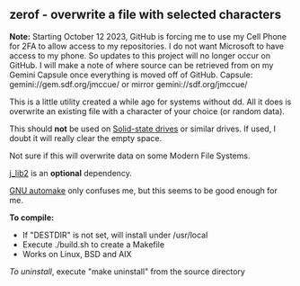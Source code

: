 ## zerof - overwrite a file with selected characters

**Note:** Starting October 12 2023, GitHub is forcing me to use
my Cell Phone for 2FA to allow access to my repositories.  I do
not want Microsoft to have access to my phone.  So updates to
this project will no longer occur on GitHub.  I will make a note
of where source can be retrieved from on my Gemini Capsule once
everything is moved off of GitHub.
Capsule: gemini://gem.sdf.org/jmccue/ or mirror gemini://sdf.org/jmccue/

This is a little utility created a while
ago for systems without dd.  All it does
is overwrite an existing file with a character
of your choice (or random data).

This should **not** be used on
[Solid-state drives](https://en.wikipedia.org/wiki/Solid-state_drive)
or similar drives.
If used, I doubt it will really clear the empty space.

Not sure if this will overwrite data on some Modern File Systems.

[j\_lib2](https://github.com/jmcunx/j_lib2) is an **optional** dependency.

[GNU automake](https://en.wikipedia.org/wiki/Automake)
only confuses me, but this seems to be good enough for me.

**To compile:**
* If "DESTDIR" is not set, will install under /usr/local
* Execute ./build.sh to create a Makefile
* Works on Linux, BSD and AIX

_To uninstall_, execute
"make uninstall"
from the source directory

